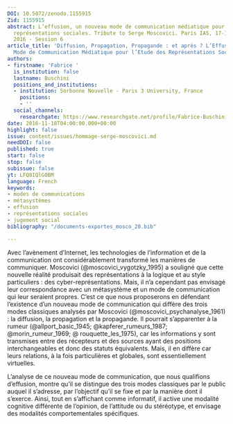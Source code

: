 ```yaml
---
DOI: 10.5072/zenodo.1155915
Zid: 1155915
abstract: L’effusion, un nouveau mode de communication médiatique pour l’étude des
  représentations sociales. Tribute to Serge Moscovici. Paris IAS, 17-18 November
  2016 - Session 6
article_title: 'Diffusion, Propagation, Propagande : et après ? L’Effusion, un Nouveau
  Mode de Communication Médiatique pour l’Etude des Représentations Sociales'
authors:
- firstname: 'Fabrice '
  is_institution: false
  lastname: Buschini
  positions_and_institutions:
  - institution: Sorbonne Nouvelle - Paris 3 University, France
    positions:
    - ''
  social_channels:
    researchgate: https://www.researchgate.net/profile/Fabrice-Buschini
date: 2016-11-18T04:00:00.000+00:00
highlight: false
issue: content/issues/hommage-serge-moscovici.md
needDOI: false
published: true
start: false
stop: false
subissue: false
yt: LFQ8IQlG0BM
language: French
keywords:
- modes de communications
- métasystèmes
- effusion
- représentations sociales
- jugement social
bibliography: "/documents-exportes_mosco_20.bib"

---
```

Avec l’avènement d’Internet, les technologies de l’information et de la communication ont considérablement transformé les manières de communiquer. Moscovici (@moscovici_vygotzky_1995) a souligné que cette nouvelle réalité produisait des représentations à la logique et au style particuliers : des cyber-représentations. Mais, il n’a cependant pas envisagé leur correspondance avec un métasystème et un mode de communication qui leur seraient propres. C’est ce que nous proposerons en défendant l’existence d’un nouveau mode de communication qui diffère des trois modes classiques analysés par Moscovici (@moscovici_psychanalyse_1961) : la diffusion, la propagation et la propagande. Il pourrait s’apparenter à la rumeur (@allport_basic_1945;  @kapferer_rumeurs_1987; @morin_rumeur_1969; @ rouquette_les_1975), car les informations y sont transmises entre des récepteurs et des sources ayant des positions interchangeables et donc des statuts équivalents. Mais, il en diffère car leurs relations, à la fois particulières et globales, sont essentiellement virtuelles. 

L’analyse de ce nouveau mode de communication, que nous qualifions d’effusion, montre qu’il se distingue des trois modes classiques par le public auquel il s’adresse, par l’objectif qu’il se fixe et par la manière dont il s’exerce. Ainsi, tout en s’affichant comme informatif, il active une modalité cognitive différente de l’opinion, de l’attitude ou du stéréotype, et envisage des modalités comportementales spécifiques.

<Youtube yt="LFQ8IQlG0BM" caption="Diffusion, propagation, propagande  et après "></Youtube>